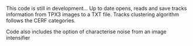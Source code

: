 This code is still in development... 
Up to date opens, reads and save tracks information from TPX3 images to a TXT file. Tracks clustering algorithm follows the CERF categories.

Code also includes the option of characterise noise from an image intensifier 
